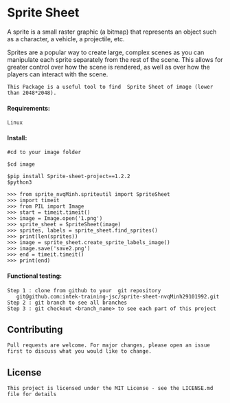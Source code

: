 #  Sprite Sheet
A sprite is a small raster graphic (a bitmap) that represents an object such as a character, a vehicle, a projectile, etc.
    
Sprites are a popular way to create large, complex scenes as you can manipulate each sprite separately from the rest of the scene. This allows for greater control over how the scene is rendered, as well as over how the players can interact with the scene.
    
    This Package is a useful tool to find  Sprite Sheet of image (lower than 2048*2048).
#### Requirements:
    Linux
    
#### Install:

    #cd to your image folder
    
    $cd image
    
    $pip install Sprite-sheet-project==1.2.2
    $python3

    >>> from sprite_nvqMinh.spriteutil import SpriteSheet
    >>> import timeit
    >>> from PIL import Image
    >>> start = timeit.timeit()
    >>> image = Image.open('1.png')
    >>> sprite_sheet = SpriteSheet(image)
    >>> sprites, labels = sprite_sheet.find_sprites()
    >>> print(len(sprites))
    >>> image = sprite_sheet.create_sprite_labels_image()
    >>> image.save('save2.png')
    >>> end = timeit.timeit()
    >>> print(end)

#### Functional testing:
    Step 1 : clone from github to your  git repository
       git@github.com:intek-training-jsc/sprite-sheet-nvqMinh29101992.git
    Step 2 : git branch to see all branches
    Step 3 : git checkout <branch_name> to see each part of this project
      
## Contributing
    Pull requests are welcome. For major changes, please open an issue first to discuss what you would like to change.
## License

    This project is licensed under the MIT License - see the LICENSE.md file for details
